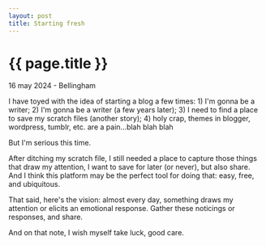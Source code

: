 ```yaml
---
layout: post
title: Starting fresh
---
```


{{ page.title }}
================

<p class="meta">16 may 2024 - Bellingham</p>

I have toyed with the idea of starting a blog a few times: 1) I'm gonna be a writer; 2) I'm gonna be a writer (a few years later); 3) I need to find a place to save my scratch files (another story); 4) holy crap, themes in blogger, wordpress, tumblr, etc. are a pain...blah blah blah

But I'm serious this time. 

After ditching my scratch file, I still needed a place to capture those things that draw my attention, I want to save for later (or never), but also share. And I think this platform may be the perfect tool for doing that: easy, free, and ubiquitous.

That said, here's the vision: almost every day, something draws my attention or elicits an emotional response. Gather these noticings or responses, and share.

And on that note, I wish myself take luck, good care.
